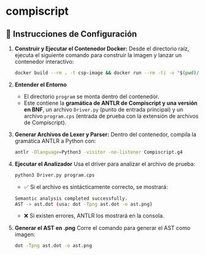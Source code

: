 # compiscript

## 🧰 Instrucciones de Configuración

1. **Construir y Ejecutar el Contenedor Docker:** Desde el directorio raíz, ejecuta el siguiente comando para construir la imagen y lanzar un contenedor interactivo:

   ```bash
   docker build --rm . -t csp-image && docker run --rm -ti -v "$(pwd)/program":/program csp-image
   ```
2. **Entender el Entorno**

   - El directorio `program` se monta dentro del contenedor.
   - Este contiene la **gramática de ANTLR de Compiscript y una versión en BNF**, un archivo `Driver.py` (punto de entrada principal) y un archivo `program.cps` (entrada de prueba con la extensión de archivos de Compiscript).
3. **Generar Archivos de Lexer y Parser:** Dentro del contenedor, compila la gramática ANTLR a Python con:

   ```bash
   antlr -Dlanguage=Python3 -visitor -no-listener Compiscript.g4
   ```
4. **Ejecutar el Analizador**
   Usa el driver para analizar el archivo de prueba:

   ```bash
   python3 Driver.py program.cps
   ```

   - ✅ Si el archivo es sintácticamente correcto, se mostrará:
    ```bash
    Semantic analysis completed successfully.
    AST -> ast.dot (usa: dot -Tpng ast.dot -o ast.png)
    ```
   - ❌ Si existen errores, ANTLR los mostrará en la consola.

5. **Generar el AST en .png**
    Corre el comando para generar el AST como imagen:
    ```bash
    dot -Tpng ast.dot -o ast.png
    ```
